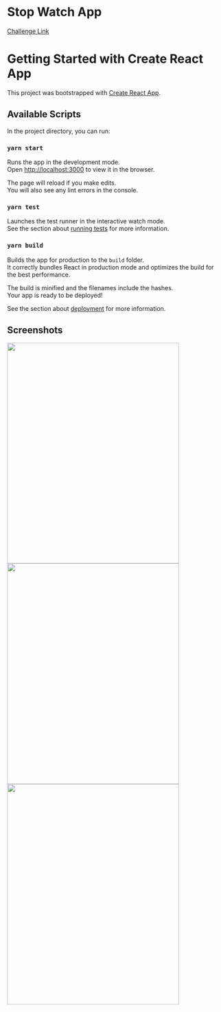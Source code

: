 # Stop Watch App

[Challenge Link](https://github.com/florinpop17/app-ideas/blob/master/Projects/1-Beginner/Stopwatch-App.md)

# Getting Started with Create React App

This project was bootstrapped with [Create React App](https://github.com/facebook/create-react-app).

## Available Scripts

In the project directory, you can run:

### `yarn start`

Runs the app in the development mode.\
Open [http://localhost:3000](http://localhost:3000) to view it in the browser.

The page will reload if you make edits.\
You will also see any lint errors in the console.

### `yarn test`

Launches the test runner in the interactive watch mode.\
See the section about [running tests](https://facebook.github.io/create-react-app/docs/running-tests) for more information.

### `yarn build`

Builds the app for production to the `build` folder.\
It correctly bundles React in production mode and optimizes the build for the best performance.

The build is minified and the filenames include the hashes.\
Your app is ready to be deployed!

See the section about [deployment](https://facebook.github.io/create-react-app/docs/deployment) for more information.

## Screenshots

<img src="https://user-images.githubusercontent.com/16120472/99421113-16e09f80-290f-11eb-8d2c-1564f649c64b.PNG" width="400" height="512"/>
<img src="https://user-images.githubusercontent.com/16120472/99421124-19db9000-290f-11eb-91f4-926a4e651df1.PNG" width="400" height="512"/>
<img src="https://user-images.githubusercontent.com/16120472/99421131-1ba55380-290f-11eb-8d4b-08b9814060b1.PNG" width="400" height="512"/>
